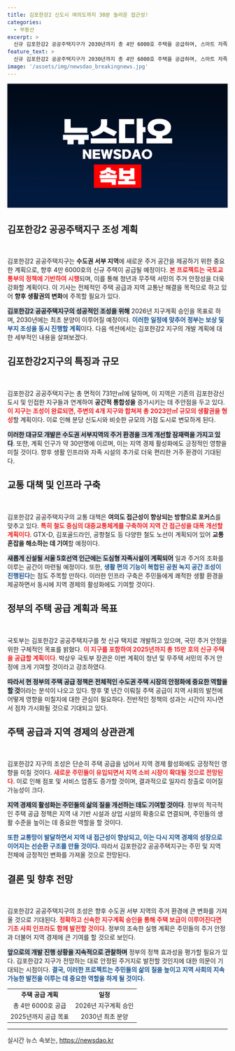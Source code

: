 ```yaml
---
title: 김포한강2 신도시 여의도까지 30분 놀라운 접근성!
categories:
  - 부동산
excerpt: >
  신규 김포한강2 공공주택지구가 2030년까지 총 4만 6000호 주택을 공급하며, 스마트 자족도시로 탈바꿈한다. 여의도까지 30분 내 접근 가능한 교통망과 풍부한 녹지공간이 갖춰져, 청년과 무주택 서민의 주거 안정을 위한 획기적 기회가 될 예정이다.
feature_text: >
  신규 김포한강2 공공주택지구가 2030년까지 총 4만 6000호 주택을 공급하며, 스마트 자족도시로 탈바꿈한다. 여의도까지 30분 내 접근 가능한 교통망과 풍부한 녹지공간이 갖춰져, 청년과 무주택 서민의 주거 안정을 위한 획기적 기회가 될 예정이다.
image: '/assets/img/newsdao_breakingnews.jpg'
---
```


<p><img src="/assets/img/newsdao_breakingnews.jpg" alt="koreaapp 속보" /></p>

<h2 data-ke-size="size26">김포한강2 공공주택지구 조성 계획</h2>

<p data-ke-size="size16">&nbsp;</p>

<p>김포한강2 공공주택지구는 <strong>수도권 서부 지역</strong>에 새로운 주거 공간을 제공하기 위한 중요한 계획으로, 향후 4만 6000호의 신규 주택이 공급될 예정이다. <b><span style="color: #ee2323;">본 프로젝트는 국토교통부의 정책에 기반하여 시행</span></b>되며, 이를 통해 청년과 무주택 서민의 주거 안정성을 더욱 강화할 계획이다. 이 기사는 전체적인 주택 공급과 지역 교통난 해결을 목적으로 하고 있어 <strong>향후 생활권의 변화</strong>에 주목할 필요가 있다.</p>

<p><b><span style="background-color: #21538527;">김포한강2 공공주택지구의 성공적인 조성을 위해</span></b> 2026년 지구계획 승인을 목표로 하며, 2030년에는 최초 분양이 이루어질 예정이다. <b><span style="color: #1a5490;">이러한 일정에 맞추어 정부는 보상 및 부지 조성을 동시 진행할 계획</span></b>이다. 다음 섹션에서는 김포한강2 지구의 개발 계획에 대한 세부적인 내용을 살펴보겠다.</p>

<h2 data-ke-size="size26">김포한강2지구의 특징과 규모</h2>

<p data-ke-size="size16">&nbsp;</p>

<p>김포한강2 공공주택지구는 총 면적이 731만㎡에 달하며, 이 지역은 기존의 김포한강신도시 및 인접한 지구들과 연계하여 <strong>공간적 통합성을</strong> 증가시키는 데 주안점을 두고 있다. <b><span style="color: #ee2323;">이 지구는 조성이 완료되면, 주변의 4개 지구와 합쳐져 총 2023만㎡ 규모의 생활권을 형성</span></b>할 계획이다. 이로 인해 분당 신도시와 비슷한 규모의 거점 도시로 변모하게 된다.</p>

<p><b><span style="background-color: #21538527;">이러한 대규모 개발은 수도권 서부지역의 주거 환경을 크게 개선할 잠재력을 가지고 있다</span></b>. 또한, 계획 인구가 약 30만명에 이르며, 이는 지역 경제 활성화에도 긍정적인 영향을 미칠 것이다. 향후 생활 인프라와 자족 시설의 추가로 더욱 편리한 거주 환경이 기대된다.</p>

<h2 data-ke-size="size26">교통 대책 및 인프라 구축</h2>

<p data-ke-size="size16">&nbsp;</p>

<p>김포한강2 공공주택지구의 교통 대책은 <strong>여의도 접근성이 향상되는 방향으로 포커스</strong>를 맞추고 있다. <b><span style="color: #ee2323;">특히 철도 중심의 대중교통체계를 구축하여 지역 간 접근성을 대폭 개선할 계획이다</span></b>. GTX-D, 김포골드라인, 공항철도 등 다양한 철도 노선이 계획되어 있어 <strong>교통 혼잡을 해소하는 데 기여</strong>할 예정이다.</p>

<p><b><span style="background-color: #21538527;">새롭게 신설될 서울 5호선역 인근에는 도심형 자족시설이 계획되어</span></b> 일과 주거의 조화를 이루는 공간이 마련될 예정이다. 또한, <b><span style="color: #1a5490;">생활 편의 기능이 복합된 공원 녹지 공간 조성이 진행된다</span></b>는 점도 주목할 만하다. 이러한 인프라 구축은 주민들에게 쾌적한 생활 환경을 제공하면서 동시에 지역 경제의 활성화에도 기여할 것이다.</p>

<h2 data-ke-size="size26">정부의 주택 공급 계획과 목표</h2>

<p data-ke-size="size16">&nbsp;</p>

<p>국토부는 김포한강2 공공주택지구를 첫 신규 택지로 개발하고 있으며, 국민 주거 안정을 위한 구체적인 목표를 밝혔다. <b><span style="color: #ee2323;">이 지구를 포함하여 2025년까지 총 15만 호의 신규 주택을 공급할 계획이다</span></b>. 박상우 국토부 장관은 이번 계획이 청년 및 무주택 서민의 주거 안정에 크게 기여할 것이라고 강조하였다.</p>

<p><b><span style="background-color: #21538527;">따라서 현 정부의 주택 공급 정책은 전체적인 수도권 주택 시장의 안정화에 중요한 역할을 할 것</span></b>이라는 분석이 나오고 있다. 향후 몇 년간 이뤄질 주택 공급이 지역 사회의 발전에 어떻게 영향을 미칠지에 대한 관심이 필요하다. 전반적인 정책의 성과는 시간이 지나면서 점차 가시화될 것으로 기대되고 있다.</p>

<h2 data-ke-size="size26">주택 공급과 지역 경제의 상관관계</h2>

<p data-ke-size="size16">&nbsp;</p>

<p>김포한강2 지구의 조성은 단순히 주택 공급을 넘어서 지역 경제 활성화에도 긍정적인 영향을 미칠 것이다. <b><span style="color: #ee2323;">새로운 주민들이 유입되면서 지역 소비 시장이 확대될 것으로 전망된다</span></b>. 이로 인해 점포 및 서비스 업종도 증가할 것이며, 결과적으로 일자리 창출로 이어질 가능성이 크다.</p>

<p><b><span style="background-color: #21538527;">지역 경제의 활성화는 주민들의 삶의 질을 개선하는 데도 기여할 것이다</span></b>. 정부의 적극적인 주택 공급 정책은 지역 내 기반 시설과 상업 시설의 확충으로 연결되며, 주민들의 생활 수준을 높이는 데 중요한 역할을 할 것이다.</p>

<p><b><span style="color: #1a5490;">또한 교통망이 발달하면서 지역 내 접근성이 향상되고, 이는 다시 지역 경제의 성장으로 이어지는 선순환 구조를 만들 것이다.</span></b> 따라서 김포한강2 공공주택지구는 주민 및 지역 전체에 긍정적인 변화를 가져올 것으로 전망된다.</p>

<h2 data-ke-size="size26">결론 및 향후 전망</h2>

<p data-ke-size="size16">&nbsp;</p>

<p>김포한강2 공공주택지구의 조성은 향후 수도권 서부 지역의 주거 환경에 큰 변화를 가져올 것으로 기대된다. <b><span style="color: #ee2323;">정확하고 신속한 지구계획 승인을 통해 주택 보급이 이루어진다면 기초 사회 인프라도 함께 발전할 것이다</span></b>. 정부의 조속한 실행 계획은 주민들의 주거 안정과 더불어 지역 경제에 큰 기여를 할 것으로 보인다.</p>

<p><b><span style="background-color: #21538527;">앞으로의 개발 진행 상황을 지속적으로 관찰하며</span></b> 정부의 정책 효과성을 평가할 필요가 있다. 김포한강2 지구가 전망하는 대로 안정된 주거지로 발전할 것인지에 대한 의문이 기대되는 시점이다. <b><span style="color: #1a5490;">결국, 이러한 프로젝트는 주민들의 삶의 질을 높이고 지역 사회의 지속 가능한 발전을 이루는 데 중요한 역할을 하게 될 것이다.</span></b></p>

<table>
    <tr>
        <td style="text-align: center; height: 17px;"><b>주택 공급 계획</b></td>
        <td style="text-align: center; height: 17px;"><b>일정</b></td>
    </tr>
    <tr>
        <td style="text-align: center; height: 17px;">총 4만 6000호 공급</td>
        <td style="text-align: center; height: 17px;">2026년 지구계획 승인</td>
    </tr>
    <tr>
        <td style="text-align: center; height: 17px;">2025년까지 공급 목표</td>
        <td style="text-align: center; height: 17px;">2030년 최초 분양</td>
    </tr>
</table>

<hr>
실시간 뉴스 속보는, <a href="https://newsdao.kr" rel="dofollow">https://newsdao.kr</a>


